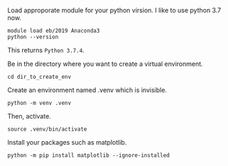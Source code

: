 Load approporate module for your python virsion. I like to use python 3.7 now.
```
module load eb/2019 Anaconda3
python --version
```
This returns `Python 3.7.4`.


Be in the directory where you want to create a virtual environment.
```
cd dir_to_create_env
```

Create an environment named .venv which is invisible.
```
python -m venv .venv
```

Then, activate.
```
source .venv/bin/activate
```

Install your packages such as matplotlib.
```
python -m pip install matplotlib --ignore-installed
```
